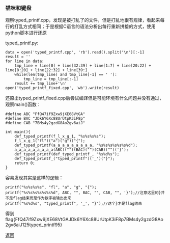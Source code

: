 ### 猫咪和键盘

观察typed_printf.cpp，发现是被打乱了的文件，但是打乱地很有规律，看起来每行的打乱方式相同；于是根据C语言的语法分析出每行重新拼接的方式，使用python脚本进行还原  

typed_printf.py:  

	data = open('typed_printf.cpp', 'rb').read().split('\n')[:-1]
	result = ''
	for line in data:
	    tmp_line = line[0] + line[32:39] + line[1:7] + line[20:22] + line[8:20] + line[22:32] + line[39:]
	    while(len(tmp_line) and tmp_line[-1] == ' '):
	        tmp_line = tmp_line[:-1]
	    result += tmp_line+'\n'
	open('typed_printf_fixed.cpp', 'wb').write(result)

还原出typed_printf\_fixed.cpp后尝试编译但是可能环境有什么问题并没有通过，观察main()函数：  

	#define ABC "FfQ47if9Zxw9jXE68VtGA"
	#define BAC "JDk6Y6Xc88UrUtpK3iF8p"
	#define CAB "7BMs4y2gzdG8Ao2gv6aiJ"
	
	int main(){
	    def_typed_printf(f_l_x_g_1, "%s%s%s%s");
	    f_l_x_g_1("fl")("a")("g")("{");
	    def_typed_printf(a_a_a_a_a_a_a_a_a, "%s%s%s%s%s%s%d");
	    a_a_a_a_a_a_a_a_a(ABC)("")(BAC)("")(CAB)("")('}');
	    def_typed_printf(def_typed_printf_, "%s%d%s");
	    def_typed_printf_("typed_printf")('_')("}");
	    return 0;
	}

容易发现其实是这样的逻辑：   
	
	printf("%s%s%s%s", "fl", "a", "g", "{");
	printf("%s%s%s%s%s%s%d", ABC, "", BAC, "", CAB, "", '}');//注意这里的}并不是flag结束而是作为数字被输出出来
    printf("%s%d%s", "typed_printf", '_', "}");//这个}才是flag结束

得到flag{FfQ47if9Zxw9jXE68VtGAJDk6Y6Xc88UrUtpK3iF8p7BMs4y2gzdG8Ao2gv6aiJ125typed_printf95}

[返回](../)